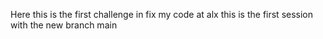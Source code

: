 Here this is the first challenge in fix my code at alx 
this is the first session with the new branch main 

